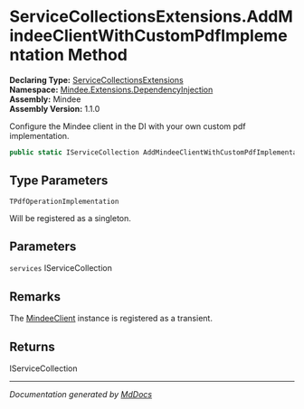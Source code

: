 ﻿<!--  
  <auto-generated>   
    The contents of this file were generated by a tool.  
    Changes to this file may be list if the file is regenerated  
  </auto-generated>   
-->

# ServiceCollectionsExtensions.AddMindeeClientWithCustomPdfImplementation Method

**Declaring Type:** [ServiceCollectionsExtensions](../index.md)  
**Namespace:** [Mindee.Extensions.DependencyInjection](../../index.md)  
**Assembly:** Mindee  
**Assembly Version:** 1.1.0

Configure the Mindee client in the DI with your own custom pdf implementation.

```csharp
public static IServiceCollection AddMindeeClientWithCustomPdfImplementation<TPdfOperationImplementation>(this IServiceCollection services);
```

## Type Parameters

`TPdfOperationImplementation`

Will be registered as a singleton.

## Parameters

`services`  IServiceCollection

## Remarks

The [MindeeClient](../../../../MindeeClient/index.md) instance is registered as a transient.

## Returns

IServiceCollection

___

*Documentation generated by [MdDocs](https://github.com/ap0llo/mddocs)*

